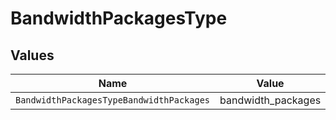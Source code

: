 # BandwidthPackagesType


## Values

| Name                                     | Value                                    |
| ---------------------------------------- | ---------------------------------------- |
| `BandwidthPackagesTypeBandwidthPackages` | bandwidth_packages                       |